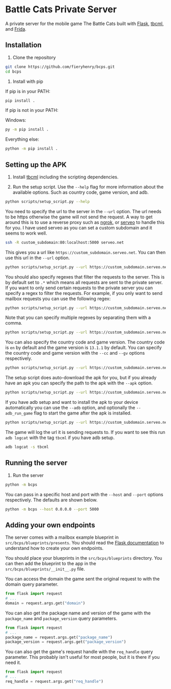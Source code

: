 # Battle Cats Private Server

A private server for the mobile game The Battle Cats built with
[Flask](https://flask.palletsprojects.com),
[tbcml](https://github.com/fieryhenry/tbcml), and
[Frida](https://frida.re).

## Installation

1. Clone the repository

```bash
git clone https://github.com/fieryhenry/bcps.git
cd bcps
```

1. Install with pip

If pip is in your PATH:

```bash
pip install .
```

If pip is not in your PATH:

Windows:

```bash
py -m pip install .
```

Everything else:

```bash
python -m pip install .
```

## Setting up the APK

1. Install [tbcml](https://github.com/fieryhenry/tbcml#from-source-recommended)
   including the scripting dependencies.

1. Run the setup script. Use the `--help` flag for more information about the
   available options. Such as country code, game version, and adb.

```bash
python scripts/setup_script.py --help
```

You need to specify the url to the server in the `--url` option. The url needs
to be https otherwise the game will not send the request. A way to get around
this is to use a reverse proxy such as [ngrok](https://ngrok.com/), or
[serveo](https://serveo.net/) to handle this for you. I have used serveo as you
can set a custom subdomain and it seems to work well.

```bash
ssh -R custom_subdomain:80:localhost:5000 serveo.net
```

This gives you a url like `https://custom_subdomain.serveo.net`. You can then
use this url in the `--url` option.

```bash
python scripts/setup_script.py --url https://custom_subdomain.serveo.net
```

You should also specify regexes that filter the requests to the server. This is
by default set to `.*` which means all requests are sent to the private server.
If you want to only send certain requests to the private server you can specify
a regex to filter the requests. For example, if you only want to send mailbox
requests you can use the following regex:

```bash
python scripts/setup_script.py --url https://custom_subdomain.serveo.net --regex "presents"
```

Note that you can specify multiple regexes by separating them with a comma.

```bash
python scripts/setup_script.py --url https://custom_subdomain.serveo.net --regex "presents","events"
```

You can also specify the country code and game version. The country code is
`en` by default and the game version is `13.1.1` by default. You can specify the
country code and game version with the `--cc` and `--gv` options respectively.

```bash
python scripts/setup_script.py --url https://custom_subdomain.serveo.net --cc "en" --gv "13.1.1"
```

The setup script does auto-download the apk for you, but if you already have an
apk you can specify the path to the apk with the `--apk` option.

```bash
python scripts/setup_script.py --url https://custom_subdomain.serveo.net --apk "path/to/apk"
```

If you have adb setup and want to install the apk to your device automatically
you can use the `--adb` option, and optionally the `--adb_run_game` flag to
start the game after the apk is installed.

```bash
python scripts/setup_script.py --url https://custom_subdomain.serveo.net --adb --adb_run_game
```

The game will log the url it is sending requests to. If you want to see this run
`adb logcat` with the tag `tbcml` if you have adb setup.

```bash
adb logcat -s tbcml
```

## Running the server

1. Run the server

```bash
python -m bcps
```

You can pass in a specific host and port with the `--host` and `--port` options
respectively. The defaults are shown below.

```bash
python -m bcps --host 0.0.0.0 --port 5000
```

## Adding your own endpoints

The server comes with a mailbox example blueprint in
`src/bcps/blueprints/presents`. You should read the [Flask
documentation](https://flask.palletsprojects.com) to understand how to create
your own endpoints.

You should place your blueprints in the `src/bcps/blueprints` directory. You can
then add the blueprint to the app in the `src/bcps/blueprints/__init__.py` file.

You can access the domain the game sent the original request to with
the domain query parameter.

```python
from flask import request
# ...
domain = request.args.get("domain")
```

You can also get the package name and version of the game with the
`package_name` and `package_version` query parameters.

```python
from flask import request
# ...
package_name = request.args.get("package_name")
package_version = request.args.get("package_version")
```

You can also get the game's request handle with the `req_handle` query
parameter. This probably isn't useful for most people, but it is there if you
need it.

```python
from flask import request
# ...
req_handle = request.args.get("req_handle")
```
